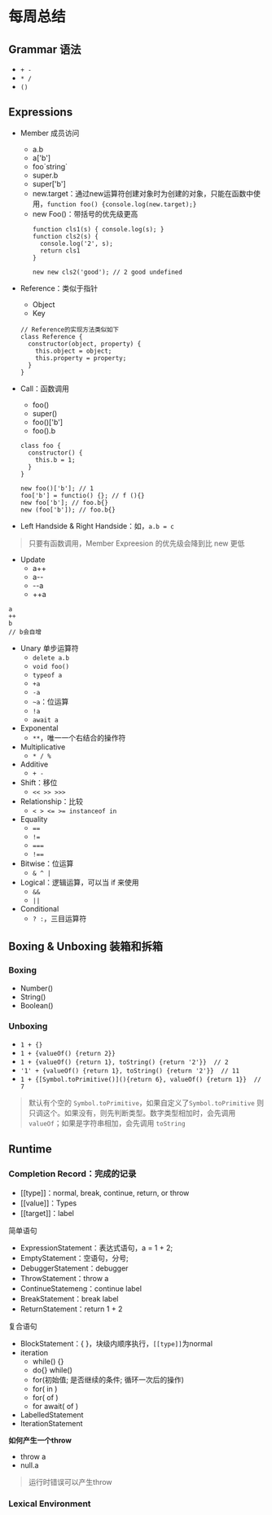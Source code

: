 # 每周总结

## Grammar 语法
- `+ -`
- `* /`
- `()`

## Expressions

- Member 成员访问
  - a.b
  - a['b']
  - foo\`string\`
  - super.b
  - super['b']
  - new.target：通过new运算符创建对象时为创建的对象，只能在函数中使用，`function foo() {console.log(new.target);}`
  - new Foo()：带括号的优先级更高
    ```
    function cls1(s) { console.log(s); }
    function cls2(s) {
      console.log('2', s);
      return cls1
    }

    new new cls2('good'); // 2 good undefined
    ```

- Reference：类似于指针
  - Object
  - Key
  ```
  // Reference的实现方法类似如下
  class Reference {
    constructor(object, property) {
      this.object = object;
      this.property = property;
    }
  }
  ```

- Call：函数调用
  - foo()
  - super()
  - foo()['b']
  - foo().b
  ```
  class foo {
    constructor() {
      this.b = 1;
    }
  }

  new foo()['b']; // 1
  foo['b'] = functio() {}; // f (){}
  new foo['b']; // foo.b{}
  new (foo['b']); // foo.b{}
  ```
- Left Handside & Right Handside：如，`a.b = c`

> 只要有函数调用，Member Expreesion 的优先级会降到比 new 更低

- Update
  - a++
  - a--
  - --a
  - ++a

```
a
++
b
// b会自增
```

- Unary 单步运算符
  - `delete a.b`
  - `void foo()`
  - `typeof a`
  - `+a`
  - `-a`
  - `~a`：位运算
  - `!a`
  - `await a`
- Exponental
  - `**`，唯一一个右结合的操作符
- Multiplicative
  - `* / %`
- Additive
  - `+ -`
- Shift：移位
  - `<< >> >>>`
- Relationship：比较
  - `< > <= >= instanceof in`
- Equality
  - `==`
  - `!=`
  - `===`
  - `!==`
- Bitwise：位运算
  - `& ^ |`
- Logical：逻辑运算，可以当 if 来使用
  - `&&`
  - `||`
- Conditional
  - `? :`，三目运算符

## Boxing & Unboxing 装箱和拆箱

### Boxing
- Number()
- String()
- Boolean()

### Unboxing
- `1 + {}`
- `1 + {valueOf() {return 2}}`
- `1 + {valueOf() {return 1}, toString() {return '2'}}  // 2`
- `'1' + {valueOf() {return 1}, toString() {return '2'}}  // 11`
- `1 + {[Symbol.toPrimitive()](){return 6}, valueOf() {return 1}}  // 7`

> 默认有个空的 `Symbol.toPrimitive`，如果自定义了`Symbol.toPrimitive` 则只调这个。如果没有，则先判断类型。数字类型相加时，会先调用 `valueOf`；如果是字符串相加，会先调用 `toString`

## Runtime
### Completion Record：完成的记录
- [[type]]：normal, break, continue, return, or throw
- [[value]]：Types
- [[target]]：label

简单语句
- ExpressionStatement：表达式语句，a = 1 + 2;
- EmptyStatement：空语句，分号;
- DebuggerStatement：debugger
- ThrowStatement：throw a
- ContinueStatemeng：continue label
- BreakStatement：break label
- ReturnStatement：return 1 + 2

复合语句
- BlockStatement：{   }，块级内顺序执行，`[[type]]`为normal
- iteration
  - while() {}
  - do{} while()
  - for(初始值; 是否继续的条件; 循环一次后的操作)
  - for( in )
  - for( of )
  - for await( of )
- LabelledStatement
- IterationStatement

**如何产生一个throw**
- throw a
- null.a

> 运行时错误可以产生throw

### Lexical Environment



